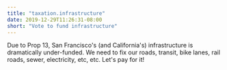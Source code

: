 ```yaml
---
title: "taxation.infrastructure"
date: 2019-12-29T11:26:31-08:00
short: "Vote to fund infrastructure"
---
```


Due to Prop 13, San Francisco's (and California's) infrastructure is
dramatically under-funded. We need to fix our roads, transit, bike lanes, rail
roads, sewer, electricity, etc, etc. Let's pay for it!
